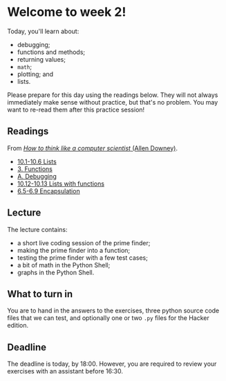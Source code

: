 # Welcome to week 2!

Today, you'll learn about:

* debugging;
* functions and methods;
* returning values;
* `math`;
* plotting; and
* lists.

Please prepare for this day using the readings below. They will not always 
immediately make sense without practice, but that's no problem. You may want 
to re-read them after this practice session!

## Readings

From [*How to think like a computer scientist* (Allen Downey)](http://www.greenteapress.com/thinkpython/html/index.html).

* [10.1-10.6 Lists](http://www.greenteapress.com/thinkpython/html/thinkpython011.html)
* [3. Functions](http://www.greenteapress.com/thinkpython/html/thinkpython004.html)
* [A. Debugging](http://www.greenteapress.com/thinkpython/html/thinkpython021.html)
* [10.12-10.13 Lists with functions](http://www.greenteapress.com/thinkpython/html/thinkpython011.html)
* [6.5-6.9 Encapsulation](http://www.greenteapress.com/thinkpython/thinkCSpy/html/chap06.html)

## Lecture

The lecture contains:

* a short live coding session of the prime finder;
* making the prime finder into a function;
* testing the prime finder with a few test cases;
* a bit of math in the Python Shell;
* graphs in the Python Shell.

## What to turn in

You are to hand in the answers to the exercises, three python source code 
files that we can test, and optionally one or two `.py` files for the Hacker 
edition.

## Deadline

The deadline is today, by 18:00. However, you are required to review your 
exercises with an assistant before 16:30. 

